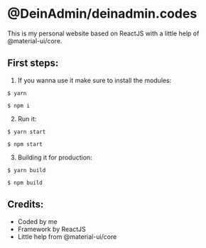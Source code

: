 # @DeinAdmin/deinadmin.codes
This is my personal website based on ReactJS with a little help of @material-ui/core.

## First steps:
1. If you wanna use it make sure to install the modules:
````
$ yarn

$ npm i
````
2. Run it:
````
$ yarn start

$ npm start
````
3. Building it for production:
````
$ yarn build

$ npm build
````

## Credits:
- Coded by me
- Framework by ReactJS
- Little help from @material-ui/core